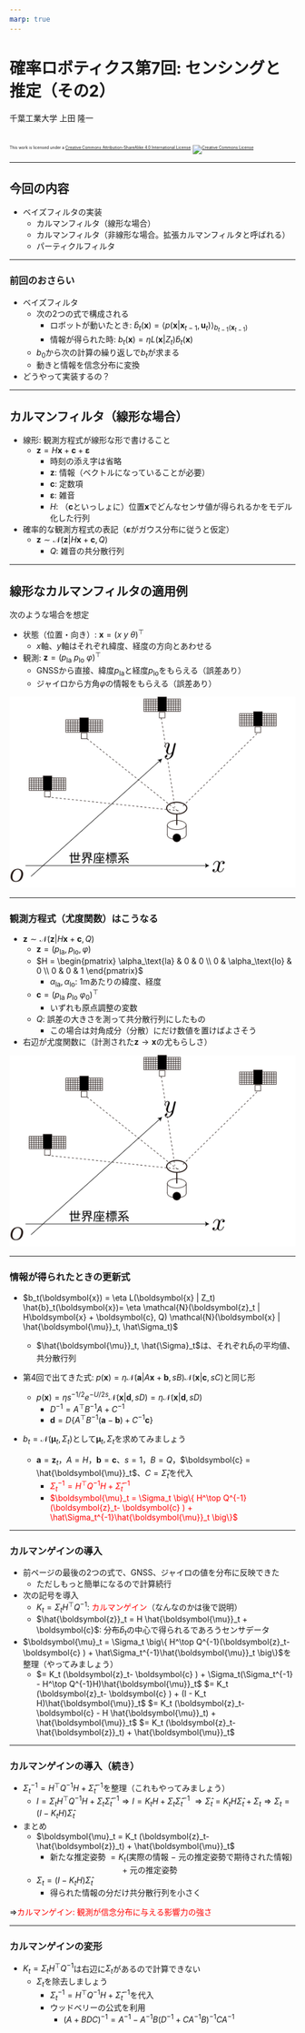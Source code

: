 ```yaml
---
marp: true
---
```


<!-- footer: 確率ロボティクス第7回 -->

# 確率ロボティクス第7回: センシングと推定（その2）

千葉工業大学 上田 隆一

<br />

<p style="font-size:50%">
This work is licensed under a <a rel="license" href="http://creativecommons.org/licenses/by-sa/4.0/">Creative Commons Attribution-ShareAlike 4.0 International License</a>.
<a rel="license" href="http://creativecommons.org/licenses/by-sa/4.0/">
<img alt="Creative Commons License" style="border-width:0" src="https://i.creativecommons.org/l/by-sa/4.0/88x31.png" /></a>
</p>

---

<!-- paginate: true -->

## 今回の内容

- ベイズフィルタの実装
    - カルマンフィルタ（線形な場合）
    - カルマンフィルタ（非線形な場合。拡張カルマンフィルタと呼ばれる）
    - パーティクルフィルタ
---

### 前回のおさらい

- ベイズフィルタ
    - 次の2つの式で構成される
        - ロボットが動いたとき: $\hat{b}_t(\boldsymbol{x}) = \big\langle p(\boldsymbol{x}| \boldsymbol{x}_{t-1} , \boldsymbol{u}_t) \big\rangle_{b_{t-1}(\boldsymbol{x}_{t-1}) }$
        - 情報が得られた時: $b_t(\boldsymbol{x}) = \eta L(\boldsymbol{x} | Z_t) \hat{b}_t(\boldsymbol{x})$
    - $b_0$から次の計算の繰り返しで$b_t$が求まる
    - 動きと情報を信念分布に変換
- どうやって実装するの？

---

## カルマンフィルタ（線形な場合）

- 線形: 観測方程式が線形な形で書けること
    - $\boldsymbol{z} = H \boldsymbol{x} + \boldsymbol{c} + \boldsymbol{\varepsilon}$
        - 時刻の添え字は省略
        - $\boldsymbol{z}$: 情報（ベクトルになっていることが必要）
        - $\boldsymbol{c}$: 定数項
        - $\boldsymbol{\varepsilon}$: 雑音
        - $H$: （$\boldsymbol{c}$といっしょに）位置$\boldsymbol{x}$でどんなセンサ値が得られるかをモデル化した行列
- 確率的な観測方程式の表記（$\boldsymbol{\varepsilon}$がガウス分布に従うと仮定）
	- $\boldsymbol{z} \sim \mathcal{N}(\boldsymbol{z} | H\boldsymbol{x} + \boldsymbol{c}, Q)$
	    - $Q$: 雑音の共分散行列


---

## 線形なカルマンフィルタの適用例

次のような場合を想定

- 状態（位置・向き）: $\boldsymbol{x} = (x \  y \  \theta)^\top$
    - $x$軸、$y$軸はそれぞれ緯度、経度の方向とあわせる
- 観測: $\boldsymbol{z} = (p_\text{la} \  p_\text{lo} \  \varphi)^\top$
    - GNSSから直接、緯度$p_\text{la}$と経度$p_\text{lo}$をもらえる（誤差あり）
    - ジャイロから方角$\varphi$の情報をもらえる（誤差あり）

![bg right:25% 100%](./figs/gnss.svg)

--- 

### 観測方程式（尤度関数）はこうなる

- $\boldsymbol{z} \sim \mathcal{N}(\boldsymbol{z} | H\boldsymbol{x} + \boldsymbol{c}, Q)$
    - $\boldsymbol{z} = (p_\text{la}, p_\text{lo},\varphi)$
	- $H = \begin{pmatrix}
		\alpha_\text{la} & 0 & 0 \\
		0 & \alpha_\text{lo} & 0 \\
		0 & 0 & 1
	\end{pmatrix}$
        - $\alpha_\text{la}, \alpha_\text{lo}$: 1mあたりの緯度、経度
     - $\boldsymbol{c} = (p_\text{la} \ p_\text{lo} \ \varphi_0)^\top$
	    - いずれも原点調整の変数
     - $Q$: 誤差の大きさを測って共分散行列にしたもの
         - この場合は対角成分（分散）にだけ数値を置けばよさそう
- 右辺が尤度関数に（計測された$\boldsymbol{z}\rightarrow \boldsymbol{x}$の尤もらしさ）

![bg right:25% 100%](./figs/gnss.svg)

--- 

### 情報が得られたときの更新式

- $b_t(\boldsymbol{x}) = \eta L(\boldsymbol{x} | Z_t) \hat{b}_t(\boldsymbol{x})= \eta \mathcal{N}(\boldsymbol{z}_t | H\boldsymbol{x} + \boldsymbol{c}, Q) \mathcal{N}(\boldsymbol{x} | \hat{\boldsymbol{\mu}}_t, \hat\Sigma_t)$
    - $\hat{\boldsymbol{\mu}}_t, \hat{\Sigma}_t$は、それぞれ$\hat{b}_t$の平均値、共分散行列

- 第4回で出てきた式: $p(\boldsymbol{x}) = \eta \mathcal{N}(\boldsymbol{a} | A\boldsymbol{x} + \boldsymbol{b}, sB) \mathcal{N}(\boldsymbol{x} | \boldsymbol{c}, sC)$と同じ形
    - $p(\boldsymbol{x}) = \eta s^{-1/2}e^{-U/2s} \mathcal{N}(\boldsymbol{x} | \boldsymbol{d} , sD) = \eta \mathcal{N}(\boldsymbol{x} | \boldsymbol{d} , sD)$
        - $D^{-1} = A^\top B^{-1} A + C^{-1}$
        - $\boldsymbol{d} = D \left\{ A^\top B^{-1}(\boldsymbol{a}- \boldsymbol{b} ) + C^{-1}\boldsymbol{c} \right\}$
- $b_t = \mathcal{N}(\boldsymbol{\mu}_t, \Sigma_t)$として$\boldsymbol{\mu}_t, \Sigma_t$を求めてみましょう
    * $\boldsymbol{a} = \boldsymbol{z}_t$，$A = H$，$\boldsymbol{b} = \boldsymbol{c}$、$s=1$，$B = Q$，$\boldsymbol{c} = \hat{\boldsymbol{\mu}}_t$、$C=\hat\Sigma_t$を代入
	    - <span style="color:red">$\Sigma_t^{-1} = H^\top Q^{-1} H + \hat\Sigma_t^{-1}$</span>
	    - <span style="color:red">$\boldsymbol{\mu}_t = \Sigma_t \big\{ H^\top Q^{-1}(\boldsymbol{z}_t- \boldsymbol{c} ) + \hat\Sigma_t^{-1}\hat{\boldsymbol{\mu}}_t \big\}$</span>

---

### カルマンゲインの導入

- 前ページの最後の2つの式で、GNSS、ジャイロの値を分布に反映できた
    - ただしもっと簡単になるので計算続行
- 次の記号を導入
	- $K_t = \Sigma_t H^\top Q^{-1}$: <span style="color:red">カルマンゲイン</span>（なんなのかは後で説明）
	- $\hat{\boldsymbol{z}}_t = H \hat{\boldsymbol{\mu}}_t + \boldsymbol{c}$: 分布$\hat{b}_t$の中心で得られるであろうセンサデータ
- $\boldsymbol{\mu}_t = \Sigma_t \big\{ H^\top Q^{-1}(\boldsymbol{z}_t- \boldsymbol{c} ) + \hat\Sigma_t^{-1}\hat{\boldsymbol{\mu}}_t \big\}$を整理（やってみましょう）
	* $= K_t (\boldsymbol{z}_t- \boldsymbol{c} ) + \Sigma_t(\Sigma_t^{-1} - H^\top Q^{-1}H)\hat{\boldsymbol{\mu}}_t$
	$= K_t (\boldsymbol{z}_t- \boldsymbol{c} ) + (I - K_t H)\hat{\boldsymbol{\mu}}_t$
	$= K_t (\boldsymbol{z}_t- \boldsymbol{c} - H \hat{\boldsymbol{\mu}}_t) + \hat{\boldsymbol{\mu}}_t$
	$= K_t (\boldsymbol{z}_t- \hat{\boldsymbol{z}}_t) + \hat{\boldsymbol{\mu}}_t$


---

### カルマンゲインの導入（続き）


- $\Sigma_t^{-1} = H^\top Q^{-1} H + \hat\Sigma_t^{-1}$を整理（これもやってみましょう）
	* $I = \Sigma_t H^\top Q^{-1} H +\Sigma_t \hat\Sigma_t^{-1}  \Longrightarrow
	I = K_t H +\Sigma_t \hat\Sigma_t^{-1}$
	$\Longrightarrow
	\hat\Sigma_t = K_t H\hat\Sigma_t +\Sigma_t   \Longrightarrow
	\Sigma_t = (I - K_t H)\hat\Sigma_t$
- まとめ
    - $\boldsymbol{\mu}_t = K_t (\boldsymbol{z}_t- \hat{\boldsymbol{z}}_t) + \hat{\boldsymbol{\mu}}_t$
	   - 新たな推定姿勢 $= K_t$(実際の情報 $-$ 元の推定姿勢で期待された情報)
       $\qquad\qquad\qquad\qquad+$ 元の推定姿勢
	- $\Sigma_t = (I - K_t H)\hat\Sigma_t$
	    - 得られた情報の分だけ共分散行列を小さく

$\Longrightarrow$<span style="color:red">カルマンゲイン: 観測が信念分布に与える影響力の強さ</span>

---

### カルマンゲインの変形

- $K_t = \Sigma_t H^\top Q^{-1}$は右辺に$\Sigma_t$があるので計算できない
    - $\Sigma_t$を除去しましょう
	    - $\Sigma_t^{-1} = H^\top Q^{-1} H + \hat\Sigma_t^{-1}$を代入
        - ウッドベリーの公式を利用
            - $(A + BDC)^{-1} = A^{-1} - A^{-1}B(D^{-1} + CA^{-1} B)^{-1} CA^{-1}$
